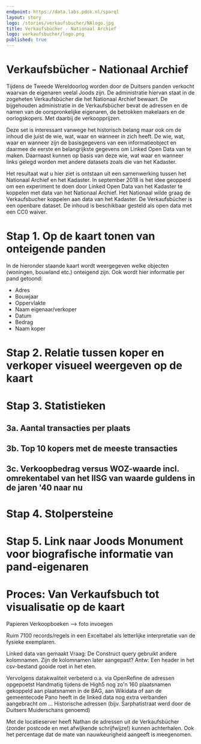 ```yaml
---
endpoint: https://data.labs.pdok.nl/sparql
layout: story
logo: /stories/verkaufsbucher/NAlogo.jpg
title: Verkaufsbücher - Nationaal Archief
logo: verkaufsbucher/logo.png
published: true
---
```


# Verkaufsbücher - Nationaal Archief

<p class="text">Tijdens de Tweede Wereldoorlog worden door de Duitsers panden verkocht waarvan de eigenaren veelal Joods zijn. De administratie hiervan staat in de zogeheten Verkaufsbücher die het Nationaal Archief bewaart. De bijgehouden administratie in de Verkaufsbücher bevat de adressen en de namen van de oorspronkelijke eigenaren, de betrokken makelaars en de oorlogskopers. Met daarbij de verkoopprijzen. </p>

<p class="text">Deze set is interessant vanwege het historisch belang maar ook om de inhoud die juist de wie, wat, waar en wanneer in zich heeft. De wie, wat, waar en wanneer zijn de basisgegevens van een informatieobject en daarmee de eerste en belangrijkste gegevens om Linked Open Data van te maken. Daarnaast kunnen op basis van deze wie, wat waar en wanneer links gelegd worden met andere datasets zoals die van het Kadaster.</p>

<p class="text">Het resultaat wat u hier ziet is ontstaan uit een samenwerking tussen het Nationaal Archief en het Kadaster. In september 2018 is het idee geopperd om een experiment te doen door Linked Open Data van het Kadaster te koppelen met data van het Nationaal Archief. Het Nationaal wilde graag de Verkaufsbucher koppelen aan data van het Kadaster. De Verkaufsbücher is een openbare dataset. De inhoud is beschikbaar gesteld als open data met een CC0 waiver.</p>

<query  data-query-ref="test.rq"
        data-output="geo"/>
              

<h1 class="text">Stap 1. Op de kaart tonen van onteigende panden</h1>
        
<p class="text">In de hieronder staande kaart wordt weergegeven welke objecten (woningen, bouwland etc.) onteigend zijn. Ook wordt hier informatie per pand getoond:</p>
<ul class="txt">
<li>Adres</li>
<li>Bouwjaar</li>
<li>Oppervlakte</li>
<li>Naam eigenaar/verkoper</li> 
<li>Datum</li>
<li>Bedrag</li>
<li>Naam koper</li>
</ul>

<h1 class="text">Stap 2. Relatie tussen koper en verkoper visueel weergeven op de kaart</h1>

<h1 class="text">Stap 3. Statistieken</h1>

<h2 class="text">3a. Aantal transacties per plaats</h2>

<h2 class="text">3b. Top 10 kopers met de meeste transacties</h2>

<h2 class="text">3c. Verkoopbedrag versus WOZ-waarde incl. omrekentabel van het IISG van waarde guldens in de jaren '40 naar nu</h2>

<query  data-query-ref="stats.rq"
        data-output="table"/>

<h1 class="text">Stap 4. Stolpersteine</h1>

<h1 class="text">Stap 5. Link naar Joods Monument voor biografische informatie van pand-eigenaren</h1>


<div class="alert alert-info txt" role="alert">
<h1 class="text">Proces: Van Verkaufsbuch tot visualisatie op de kaart</h1>
<p class="text">Papieren Verkoopboeken --> foto invoegen</p>

<p class="text">Ruim 7100 records/regels in een Exceltabel als letterlijke interpretatie van de fysieke exemplaren.</p>

<p class="text">Linked data van gemaakt
Vraag: De Construct query gebruikt andere kolomnamen. Zijn de kolomnamen later aangepast?
Antw: Een header in het csv-bestand gooide roet in het eten.</p>

<p class="text">Vervolgens datakwaliteit verbeterd o.a. via OpenRefine de adressen opgepoetst 
Handmatig tijdens de High5 nog zo'n 160 plaatsnamen gekoppeld aan plaatsnamen in de BAG, aan Wikidata of aan de gemeentecode
Pano heeft in de linked data nog extra verbanden aangebracht om ...
Historische adressen (bijv. Sarphatistraat werd door de Duitsers Muiderschans genoemd)</p>

<p class="text">Met de locatieserver heeft Nathan de adressen uit de Verkaufsbücher (zonder postcode en met afwijkende schrijfwijze!) kunnen achterhalen. Ook het percentage dat de mate van nauwkeurigheid aangeeft is meegenomen.</p>
</div>        
